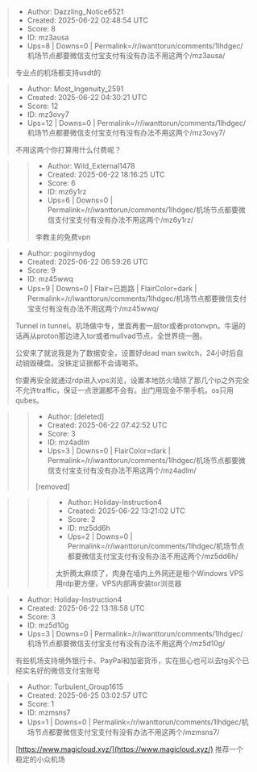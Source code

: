 > - Author: Dazzling_Notice6521
> - Created: 2025-06-22 02:48:54 UTC
> - Score: 8
> - ID: mz3ausa
> - Ups=8 | Downs=0 | Permalink=/r/iwanttorun/comments/1lhdgec/机场节点都要微信支付宝支付有没有办法不用这两个/mz3ausa/
>
> 专业点的机场都支持usdt的

> - Author: Most_Ingenuity_2591
> - Created: 2025-06-22 04:30:21 UTC
> - Score: 12
> - ID: mz3ovy7
> - Ups=12 | Downs=0 | Permalink=/r/iwanttorun/comments/1lhdgec/机场节点都要微信支付宝支付有没有办法不用这两个/mz3ovy7/
>
> 不用这两个你打算用什么付费呢？

>> - Author: Wild_External1478
>> - Created: 2025-06-22 18:16:25 UTC
>> - Score: 6
>> - ID: mz6y1rz
>> - Ups=6 | Downs=0 | Permalink=/r/iwanttorun/comments/1lhdgec/机场节点都要微信支付宝支付有没有办法不用这两个/mz6y1rz/
>>
>> 李教主的免费vpn

> - Author: poginmydog
> - Created: 2025-06-22 06:59:26 UTC
> - Score: 9
> - ID: mz45wwq
> - Ups=9 | Downs=0 | Flair=已跑路 | FlairColor=dark | Permalink=/r/iwanttorun/comments/1lhdgec/机场节点都要微信支付宝支付有没有办法不用这两个/mz45wwq/
>
> Tunnel in tunnel。机场做中专，里面再套一层tor或者protonvpn。牛逼的话再从proton那边进入tor或者mullvad节点，全世界绕一圈。
> 
> 公安来了就说我是为了数据安全，设置好dead man switch，24小时后自动销毁硬盘。没铁定证据都不会请喝茶。
> 
> 你要再安全就通过rdp进入vps浏览，设置本地防火墙除了那几个ip之外完全不允许traffic，保证一点泄漏都不会有。出门用现金不带手机，os只用qubes。

>> - Author: [deleted]
>> - Created: 2025-06-22 07:42:52 UTC
>> - Score: 3
>> - ID: mz4adlm
>> - Ups=3 | Downs=0 | FlairColor=dark | Permalink=/r/iwanttorun/comments/1lhdgec/机场节点都要微信支付宝支付有没有办法不用这两个/mz4adlm/
>>
>> [removed]

>>> - Author: Holiday-Instruction4
>>> - Created: 2025-06-22 13:21:02 UTC
>>> - Score: 2
>>> - ID: mz5dd6h
>>> - Ups=2 | Downs=0 | Permalink=/r/iwanttorun/comments/1lhdgec/机场节点都要微信支付宝支付有没有办法不用这两个/mz5dd6h/
>>>
>>> 太折腾太麻烦了，肉身在墙内上外网还是租个Windows VPS用rdp更方便，VPS内部再安装tor浏览器

> - Author: Holiday-Instruction4
> - Created: 2025-06-22 13:18:58 UTC
> - Score: 3
> - ID: mz5d10g
> - Ups=3 | Downs=0 | Permalink=/r/iwanttorun/comments/1lhdgec/机场节点都要微信支付宝支付有没有办法不用这两个/mz5d10g/
>
> 有些机场支持境外银行卡、PayPal和加密货币，实在担心也可以去tg买个已经实名好的微信支付宝账号

> - Author: Turbulent_Group1615
> - Created: 2025-06-25 03:02:57 UTC
> - Score: 1
> - ID: mzmsns7
> - Ups=1 | Downs=0 | Permalink=/r/iwanttorun/comments/1lhdgec/机场节点都要微信支付宝支付有没有办法不用这两个/mzmsns7/
>
> [https://www.magicloud.xyz/](https://www.magicloud.xyz/)  推荐一个稳定的小众机场
